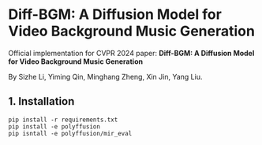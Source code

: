 # Diff-BGM: A Diffusion Model for Video Background Music Generation

Official implementation for CVPR 2024 paper: **Diff-BGM: A Diffusion Model for Video Background Music Generation**

By Sizhe Li, Yiming Qin, Minghang Zheng, Xin Jin, Yang Liu.

## 1. Installation

``` shell
pip install -r requirements.txt
pip install -e polyffusion
pip isntall -e polyffusion/mir_eval
```
